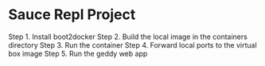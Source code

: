Sauce Repl Project
==================


Step 1. Install boot2docker
Step 2. Build the local image in the containers directory
Step 3. Run the container
Step 4. Forward local ports to the virtual box image
Step 5. Run the geddy web app

